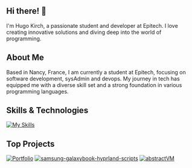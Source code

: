 ## Hi there! 👋

I'm Hugo Kirch, a passionate student and developer at Epitech. I love creating innovative solutions and diving deep into the world of programming.

## About Me

Based in Nancy, France, I am currently a student at Epitech, focusing on software development, sysAdmin and devops. My journey in tech has equipped me with a diverse skill set and a strong foundation in various programming languages.

## Skills & Technologies

[![My Skills](https://skillicons.dev/icons?i=c,py,nodejs,js,html,css,vue,nuxtjs,ts,tailwind,prisma,mysql,postgres,docker,bash,linux,arch,kubernetes,nginx,git,githubactions,github,gitlab&perline=8)](https://skillicons.dev)

## Top Projects

[![Portfolio](https://github-readme-stats.vercel.app/api/pin/?username=HugoKirch&repo=Portfolio&theme=dark)](https://github.com/HugoKirch/Portfolio)
[![samsung-galaxybook-hyprland-scripts](https://github-readme-stats.vercel.app/api/pin/?username=HugoKirch&repo=samsung-galaxybook-hyprland-scripts&theme=dark)](https://github.com/HugoKirch/samsung-galaxybook-hyprland-scripts)
[![abstractVM](https://github-readme-stats.vercel.app/api/pin/?username=HugoKirch&repo=abstractVM&theme=dark)](https://github.com/HugoKirch/abstractVM)
